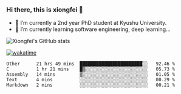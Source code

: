 ### Hi there, this is xiongfei 👋


- 🔭 I’m currently a 2nd year PhD student at Kyushu University.
- 🌱 I’m currently learning software engineering, deep learning...

<!--
**Toma62299781/Toma62299781** is a ✨ _special_ ✨ repository because its `README.md` (this file) appears on your GitHub profile.
Here are some ideas to get you started:
-->

![Xiongfei's GitHub stats](https://github-readme-stats.vercel.app/api?username=Toma62299781)


[![wakatime](https://wakatime.com/badge/user/9e8d5516-d162-43e7-9563-87295d455a71.svg)](https://wakatime.com/@9e8d5516-d162-43e7-9563-87295d455a71)

<!--START_SECTION:waka-->
```text
Other      21 hrs 49 mins  ███████████████████████░░   92.46 % 
C          1 hr 21 mins    █▒░░░░░░░░░░░░░░░░░░░░░░░   05.73 % 
Assembly   14 mins         ▒░░░░░░░░░░░░░░░░░░░░░░░░   01.05 % 
Text       4 mins          ░░░░░░░░░░░░░░░░░░░░░░░░░   00.29 % 
Markdown   2 mins          ░░░░░░░░░░░░░░░░░░░░░░░░░   00.21 % 
```
<!--END_SECTION:waka-->

